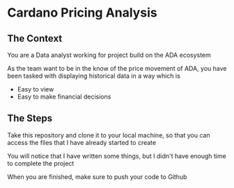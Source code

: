 # Cardano Pricing Analysis

## The Context

You are a Data analyst working for project build on the ADA ecosystem

As the team want to be in the know of the price movement of ADA, you have been tasked with displaying historical data in a way which is

- Easy to view
- Easy to make financial decisions

## The Steps

Take this repository and clone it to your local machine, so that you can access the files that I have already started to create

You will notice that I have written some things, but I didn't have enough time to complete the project

When you are finished, make sure to push your code to Github
